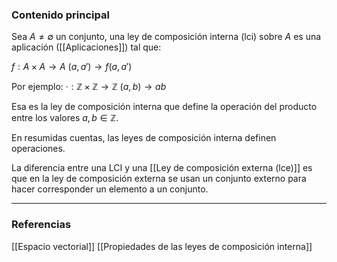 ### Contenido principal

Sea $A \not = \emptyset$ un conjunto, una ley de composición interna (lci) sobre $A$ es una aplicación 
([[Aplicaciones]]) tal que:

$f: A \times A \rightarrow A$
     $(a, a') \rightarrow f(a, a')$

Por ejemplo:
$· : \mathbb{Z} \times \mathbb{Z} \rightarrow \mathbb{Z}$
     $(a,b) \rightarrow ab$

Esa es la ley de composición interna que define la operación del producto entre los valores $a,b \in \mathbb{Z}.$

En resumidas cuentas, las leyes de composición interna definen operaciones.

La diferencia entre una LCI y una [[Ley de composición externa (lce)]] es que en la ley de composición externa se usan un conjunto externo para hacer corresponder un elemento a un conjunto.

--- 
### Referencias
[[Espacio vectorial]]
[[Propiedades de las leyes de composición interna]]